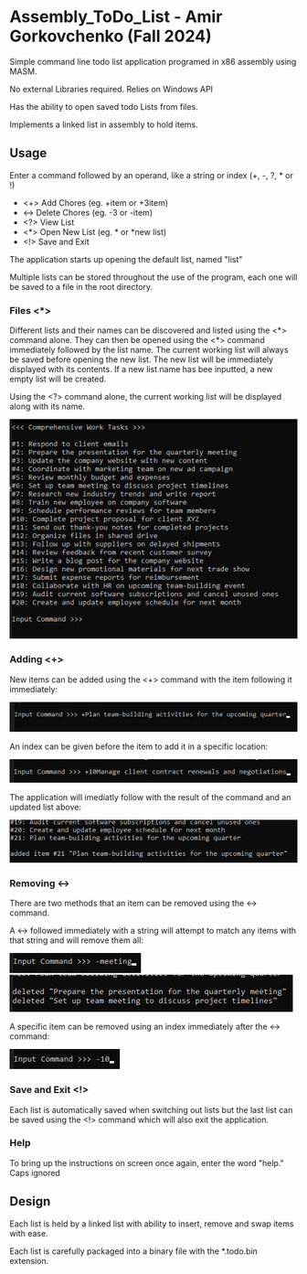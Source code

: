 # Assembly_ToDo_List - Amir Gorkovchenko (Fall 2024)


Simple command line todo list application programed in x86 assembly using MASM.

No external Libraries required. Relies on Windows API

Has the ability to open saved todo Lists from files.

Implements a linked list in assembly to hold items.

## Usage
Enter a command followed by an operand, like a string or index (+, -, ?, * or !)
 - <+> Add Chores (eg. +item or +3item)
 - <-> Delete Chores (eg. -3 or -item)
 - <\?> View List
 - <*> Open New List (eg. * or *new list)
 - <!> Save and Exit

The application starts up opening the default list, named "list"

Multiple lists can be stored throughout the use of the program, each one will be saved to a file in the root directory.

### Files <\*>
Different lists and their names can be discovered and listed using the <\*> command alone.
They can then be opened using the <\*> command immediately followed by the list name.
The current working list will always be saved before opening the new list.
The new list will be immediately displayed with its contents. If a new list name has bee inputted, a new empty list will be created.

Using the <\?> command alone, the current working list will be displayed along with its name.

![alt text](img/image.png)

### Adding <+>
New items can be added using the <+> command with the item following it immediately:

![alt text](img/image-1.png)

An index can be given before the item to add it in a specific location:

![alt text](img/image-2.png)

The application will imediatly follow with the result of the command and an updated list above:

![alt text](img/image-4.png)

### Removing <->
There are two methods that an item can be removed using the <-> command.

A <-> followed immediately with a string will attempt to match any items with that string and will remove them all:

![alt text](img/image-3.png)
![alt text](img/image-5.png)

A specific item can be removed using an index immediately after the <-> command:

![alt text](img/image-6.png)

### Save and Exit <!>
Each list is automatically saved when switching out lists but the last list can be saved using the <!> command which will also exit the application.

### Help
To bring up the instructions on screen once again, enter the word "help."\
Caps ignored

## Design
Each list is held by a linked list with ability to insert, remove and swap items with ease.

Each list is carefully packaged into a binary file with the *.todo.bin extension.